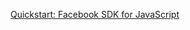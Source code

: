 [Quickstart: Facebook SDK for JavaScript](https://developers.facebook.com/docs/javascript/quickstart)